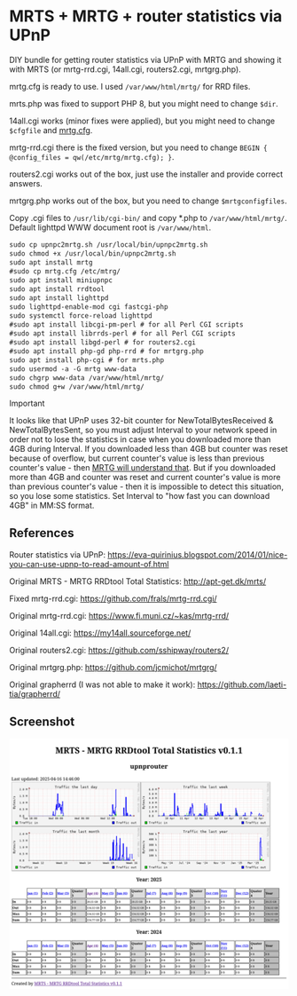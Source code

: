 # MRTS + MRTG + router statistics via UPnP

DIY bundle for getting router statistics via UPnP with MRTG and showing it with MRTS (or mrtg-rrd.cgi, 14all.cgi, routers2.cgi, mrtgrg.php).

mrtg.cfg is ready to use. I used `/var/www/html/mrtg/` for RRD files.

mrts.php was fixed to support PHP 8, but you might need to change `$dir`.

14all.cgi works (minor fixes were applied), but you might need to change `$cfgfile` and [mrtg.cfg](mrtg.cfg).

mrtg-rrd.cgi there is the fixed version, but you need to change `BEGIN { @config_files = qw(/etc/mrtg/mrtg.cfg); }`.

routers2.cgi works out of the box, just use the installer and provide correct answers.

mrtgrg.php works out of the box, but you need to change `$mrtgconfigfiles`.

Copy .cgi files to `/usr/lib/cgi-bin/` and copy *.php to `/var/www/html/mrtg/`. Default lighttpd WWW document root is `/var/www/html`.

```
sudo cp upnpc2mrtg.sh /usr/local/bin/upnpc2mrtg.sh
sudo chmod +x /usr/local/bin/upnpc2mrtg.sh
sudo apt install mrtg
#sudo cp mrtg.cfg /etc/mtrg/
sudo apt install miniupnpc
sudo apt install rrdtool
sudo apt install lighttpd
sudo lighttpd-enable-mod cgi fastcgi-php
sudo systemctl force-reload lighttpd
#sudo apt install libcgi-pm-perl # for all Perl CGI scripts
#sudo apt install librrds-perl # for all Perl CGI scripts
#sudo apt install libgd-perl # for routers2.cgi
#sudo apt install php-gd php-rrd # for mrtgrg.php
sudo apt install php-cgi # for mrts.php
sudo usermod -a -G mrtg www-data
sudo chgrp www-data /var/www/html/mrtg/
sudo chmod g+w /var/www/html/mrtg/
```

> [!IMPORTANT]
> It looks like that UPnP uses 32-bit counter for NewTotalBytesReceived & NewTotalBytesSent, so you must adjust Interval to your network speed in order not to lose the statistics in case when you downloaded more than 4GB during Interval. If you downloaded less than 4GB but counter was reset because of overflow, but current counter's value is less than previous counter's value - then [MRTG will understand that](https://stackoverflow.com/questions/21019879/explain-me-a-difference-of-how-mrtg-measures-incoming-data). But if you downloaded more than 4GB and counter was reset and current counter's value is more than previous counter's value - then it is impossible to detect this situation, so you lose some statistics. Set Interval to "how fast you can download 4GB" in MM:SS format.

## References

Router statistics via UPnP: https://eva-quirinius.blogspot.com/2014/01/nice-you-can-use-upnp-to-read-amount-of.html

Original MRTS - MRTG RRDtool Total Statistics: http://apt-get.dk/mrts/

Fixed mrtg-rrd.cgi: https://github.com/frals/mrtg-rrd.cgi/

Original mrtg-rrd.cgi: https://www.fi.muni.cz/~kas/mrtg-rrd/

Original 14all.cgi: https://my14all.sourceforge.net/

Original routers2.cgi: https://github.com/sshipway/routers2/

Original mrtgrg.php: https://github.com/jcmichot/mrtgrg/

Original grapherrd (I was not able to make it work): https://github.com/laeti-tia/grapherrd/

## Screenshot

![MRTS Screenshot](MRTS%20Screenshot.png "MRTS Screenshot")
